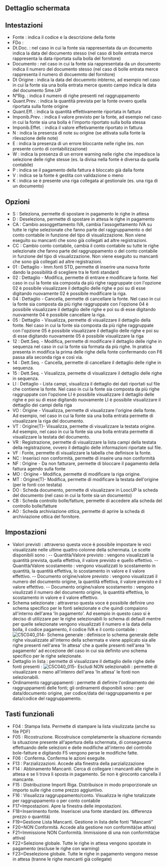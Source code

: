 ## Dettaglio schermata

## Intestazioni

- Fonte :  indica il codice e la descrizione della fonte
- FDo : 
- Dt.Doc. :  nel caso in cui la fonte sia rappresentata da un documento indica la data del documento stesso (nel caso di bolle entrata merce rappresenta la data riportata sulla bolla del fornitore)
- Documento :  nel caso in cui la fonte sia rappresentata da un documento indica il numero del documento stesso (nel caso di bolle entrata merce rappresenta il numero di docuemnto del fornitore)
- Dt Origine :  indica la data del docuemnto inbterno, ad esempio nel caso in cui la fonte sia una bolla entrata merce questo campo indica la data del documento Sme.UP
- N°Rig. :  indica il numero di righe presenti nel raggruppamento
- Quant.Prev. :  indica la quantità prevista per la fonte ovvero quella riportata sulla fonte origine
- Quant.Eff. :  indica la quantità effettivamente riportata in fattura
- Imponib.Prev. :  indica il valore previsto per la fonte, ad esempio nel caso in cui la fonte sia una bolla è l'importo riportato sulla bolla stessa
- Imponib.Effet. :  indica il valore effetivamente riportato in fattura
- N :  indica la presenza di note su origine (se attivata sulla fonte la rilevazione delle note)
- E :  indica la presenza di un errore bloccante nelle righe (es. non presente conto di contabilizzazione)
- W :  indica la presenza di un errore warning nelle righe che impedisce la selezione delle righe stesse (es. la divisa nella fonte è diversa da quella contabile)
- P :  indica se il pagamento della fattura è bloccato già dalla fonte
- V :  indica se la fonte è gestita con validazione o meno
- K :  indica se è presente una riga collegata al gestionale (es. una riga di un documento)


## Opzioni

- S :  Seleziona, permette di spostare in pagamento le righe in attesa
- D :  Deseleziona, permette di spostare in attesa le righe in pagamento
- CA :  Cambio assoggettamento IVA, cambia l'assogettamento IVA su tutte le righe selezionate che fanno parte del raggruppamento o del conto contabile in funzione del tipo di visualizzazione. Non viene eseguito su mancanti che sono già collegati ad altre registrazioni.
- CC :  Cambio conto contabile, cambia il conto contabile su tutte le righe selezionate che fanno parte del raggruppamento o del conto contabile in funzione del tipo di visualizzazione. Non viene eseguito su mancanti che sono già collegati ad altre registrazioni.
- 01 :  Dettaglio - Imm.fonti STD, permette di inserire una nuova fonte dando la possibilità di scegliere tra le fonti standard
- 02 :  Dettaglio - Modifica, permette di entrare e modificare la fonte. Nel caso in cui la fonte sia composta da più righe raggruppate con l'opzione 02 è possibile visualizzare il dettaglio delle righe e poi su di esse digitando nuovamente 02 è possibile modificare la riga.
- 04 :  Dettaglio - Cancella, permette di cancellare la fonte. Nel caso in cui la fonte sia composta da più righe raggruppate con l'opzione 04  è possibile visualizzare il dettaglio delle righe e poi su di esse digitando nuovamente 04 è possibile cancellare la riga.
- 05 :  Dettaglio - Visualizza, permette di visualizzare il dettaglio della fonte. Nel caso in cui la fonte sia composta da più righe raggruppate con l'opzione 05 è possibile visualizzare il dettaglio delle righe e poi su di esse digitando nuovamente 05 è possibile visualizzare la riga
- 12 :  Dett.Seq. - Modifica, permette di modificare il dettaglio delle righe in sequenza nel caso in cui la fonte sia formata da più righe. In pratica presenta in modifica la prima delle righe della fonte confermando con F6 passa alla seconda riga e così via.
- 14 :  Dett.Seq. - Cancella, permette di cancellare il dettaglio delle righe in sequenza.
- 15 :  Dett.Seq. - Visualizza, permette di visualizzare il dettaglio delle righe in sequenza.
- LI :  Dettaglio - Lista campi, visualizza il dettaglio dei dati riportati sul file che contiene la fonte.  Nel caso in cui la fonte sia composta da più righe raggruppate con l'opzione LI è possibile visualizzare il dettaglio delle righe e poi su di esse digitando nuovamente LI è possibile visualizzare il dettaglio dei campi della riga
- VO :  Origine   - Visualizza, permette di visualizzare l'origine della fonte. Ad esempio, nel caso in cui la fonte sia una bolla entrata permette di visualizzare la riga del documento.
- VT :  Origine(T)- Visualizza, permette di visualizzare la testata origine. Ad esempio, nel caso in cui la fonte sia una bolla entrata permette di visualizzare la testata del documento.
- VR :  Registrazione, permette di visualizzare la lista campi della testata della registrazione, ovvero il dettaglio delle informazioni riportate sul file.
- VF :  Fonte, permette di visualizzare la tabella che definisce la fonte.
- NC :  Inserisci non conformità, permette di inseire una non conformità
- NF :  Origine - Da non fatturare, permette di bloccare il pagamento della fattura agendo sulla fonte
- MO :  Origine   - Modifica, permette di modificare la riga origine.
- MT :  Origine(T)- Modifica, permette di modificare la  testata dell'origine (per le fonti con testata)
- DO :  Scheda documento, permette di visualizzare in LoocUP la scheda del documento (nel caso in cui la fonte sia un documento)
- CB :  Scheda controllo bolle/fatture, permette di accedere alla scheda del controllo bolle/fatture
- AO :  Scheda archiviazione ottica, permette di aprire la scheda di archiviazione ottica del fornitore.


## Impostazioni


- Valori previsti :  attraverso questa voce è possibile impostare le voci visualizzate nelle ultime quattro colonne della schermata. Le scelte disponibili sono : 
-- Quantità/Valore previsto :  vengono visualizzati la quantità prevista, quella effettiva, il valore previsto e quello effettivo.
-- Quanittà/Valore scostamento :  vengono visualizzati lo scostamento in quantità, la quantità effettiva, lo scostamento in valore e il valore effettivo.
-- Documento origine/valore previsto :  vengono visualizzati il numero del documento origine, la quantità effettiva, il valore previsto e il valore effettivo.
-- Documento origine/valore scostamento :  vengono visulizzati il numero del documento origine, la quantità effettiva, lo scostamento in valore e il valore effettivo.
- Schema selezionate :  attraverso questa voce è possibile definire uno schema specifico per le fonti selezionate e che quindi compaiono all'interno dell'area 'In pagamento'. Ad esempio in questo caso si è deciso di utilizzare per le righe selezionabili lo schema di default mentre per quelle selezionate vengono visualizzati il numero e la data della bolla, il codice pagamento, il codice IVA e il conto contabile : 
![C5C040_014](https://doc.smeup.com/immagini/MBDOC_OGG-P_C5CF60LW/C5C040_014.png)- Schema generale :  definisce lo schema generale delle righe visualizzate all'interno della schermata e viene applicato sia alle righe presenti nell'area 'In attesa' che a quelle presenti nell'area 'In pagamento' ad eccezione del caso in cui sia definito uno schema specifico per le righe selezionate.
- Dettaglio in lista :  permette di visualizzare il dettaglio delle righe delle fonti presenti : 
![C5C040_015](https://doc.smeup.com/immagini/MBDOC_OGG-P_C5CF60LW/C5C040_015.png)- Escludi NON selezionabili :  permette di visualizzare o meno all'intenro dell'area 'In attesa' le fonti non selezionabili.
- Ordinamento raggruppamenti :  permette di definire l'ordinamento dei raggruppamenti delle fonti; gli ordinamenti disponibili sono :  per data/documento origine, per codice/data del raggruppamento e per data/codice del raggruppamento.



## Tasti funzionali


- F04 :  Stampa lista. Permette di stampare la lista visulizzata (anche su file PDF)
- F05 :  Ricostruzione. Ricostruisce completamente la situazione ricreando la situazione presente all'apertura della schermata, di conseguenza effettuando delle selezioni e delle modifiche all'interno del controllo bole-fatture e digitando F5 vengono perse le modifiche fatte.
- F06 :  Conferma. Conferma le azioni eseguite.
- F13 :  Parzializzazioni. Accede alla finestra della parzializzazione
- F14 :  Abbinamento Mancanti. Cerca di collegare i mancanti alle righe in attesa e se li trova li sposta in pagamento. Se non è giroconto cancella il mancante.
- F15 :  Distribuzione Importi Riga. Distribuisce in modo proporzionale un importo sulle righe come prezzo aggiuntivo.
- F16 :  Visualizza raggruppamento/conto. Visualizza le righe totalizzate per raggruppamento o per conto contabile
- F17=Impostazioni. Apre la finestra delle impostazioni.
- F18=Inserimento fonte. Inseriscei una fonte standard (es. differenza prezzo o quantità)
- F19=Gestione Lista Mancanti. Gestione in lista delle fonti "Mancanti"
- F20=NON Conformità. Accede alla gestione non conformità(se attiva)
- F21=Immissione NON Conformità. Immissione di una non conformità(se attiva)
- F22=Selezione globale. Tutte le righe in attesa vengono spostate in pagamento (escluse le righe con warning)
- F23=Deselezione globale. Tutte le righe in pagamento vengono messe in attesa (tranne le righe mancanti già collegate)

